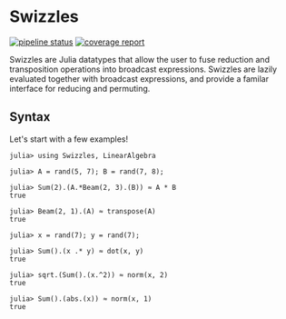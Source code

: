 # Swizzles

<!---
[![Travis](https://travis-ci.org/peterahrens/Swizzles.jl.svg?branch=master)](https://travis-ci.org/peterahrens/Swizzles.jl)
[![AppVeyor](https://ci.appveyor.com/api/projects/status/32r7s2skrgm9ubva/branch/master?svg=true)](https://ci.appveyor.com/project/peterahrens/swizzles-jl/branch/master)
[![Coveralls](https://coveralls.io/repos/peterahrens/Swizzles.jl/badge.svg?branch=master&service=github)](https://coveralls.io/github/peterahrens/Swizzles.jl?branch=master)
[![Codecov](http://codecov.io/github/peterahrens/Swizzles.jl/coverage.svg?branch=master)](http://codecov.io/github/peterahrens/Swizzles.jl?branch=master)
-->
[![pipeline status](https://gitlab.com/peterahrens/Swizzles.jl/badges/master/pipeline.svg)](https://gitlab.com/peterahrens/Swizzles.jl/commits/master)
[![coverage report](https://gitlab.com/peterahrens/Swizzles.jl/badges/master/coverage.svg)](https://gitlab.com/peterahrens/Swizzles.jl/commits/master)

Swizzles are Julia datatypes that allow the user to fuse reduction and transposition operations into broadcast expressions. Swizzles are lazily evaluated together with broadcast expressions, and provide a familar interface for reducing and permuting.

## Syntax

Let's start with a few examples!

```julia-repl
julia> using Swizzles, LinearAlgebra

julia> A = rand(5, 7); B = rand(7, 8);

julia> Sum(2).(A.*Beam(2, 3).(B)) ≈ A * B
true

julia> Beam(2, 1).(A) ≈ transpose(A)
true

julia> x = rand(7); y = rand(7);

julia> Sum().(x .* y) ≈ dot(x, y)
true

julia> sqrt.(Sum().(x.^2)) ≈ norm(x, 2)
true

julia> Sum().(abs.(x)) ≈ norm(x, 1)
true

```

